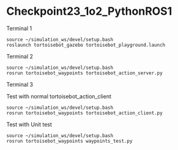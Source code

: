 # Checkpoint23_1o2_PythonROS1


Terminal 1

```
source ~/simulation_ws/devel/setup.bash
roslaunch tortoisebot_gazebo tortoisebot_playground.launch
```

Terminal 2

```
source ~/simulation_ws/devel/setup.bash
rosrun tortoisebot_waypoints tortoisebot_action_server.py
```

Terminal 3

Test with normal tortoisebot_action_client

```
source ~/simulation_ws/devel/setup.bash
rosrun tortoisebot_waypoints tortoisebot_action_client.py
```

Test with Unit test 

```
source ~/simulation_ws/devel/setup.bash
rosrun tortoisebot_waypoints waypoints_test.py
```



